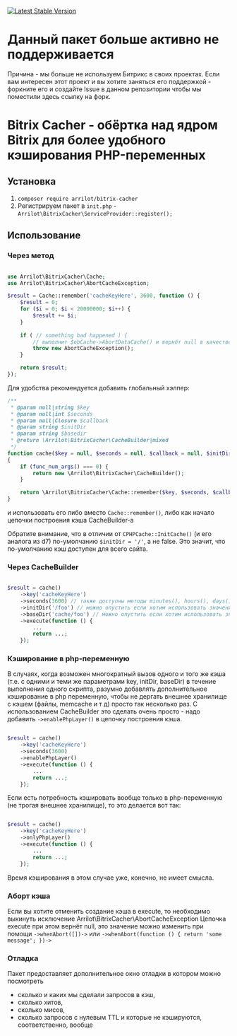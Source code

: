 [![Latest Stable Version](https://poser.pugx.org/arrilot/bitrix-cacher/v/stable.svg)](https://packagist.org/packages/arrilot/bitrix-cacher/)

# Данный пакет больше активно не поддерживается

Причина - мы больше не используем Битрикс в своих проектах.
Если вам интересен этот проект и вы хотите заняться его поддержкой - форкните его и создайте Issue в данном репозитории чтобы мы поместили здесь ссылку на форк.

# Bitrix Cacher - обёртка над ядром Bitrix для более удобного кэширования PHP-переменных

## Установка

1. ```composer require arrilot/bitrix-cacher```
2. Регистрируем пакет в `init.php` - `Arrilot\BitrixCacher\ServiceProvider::register();`

## Использование

### Через метод

```php

use Arrilot\BitrixCacher\Cache;
use Arrilot\BitrixCacher\AbortCacheException;

$result = Cache::remember('cacheKeyHere', 3600, function () {
    $result = 0;
    for ($i = 0; $i < 20000000; $i++) {
        $result += $i;
    }
    
    if ( // something bad happened ) {
        // выполнит $obCache->AbortDataCache() и вернёт null в качестве $result
        throw new AbortCacheException();
    }

    return $result;
});

```

Для удобства рекомендуется добавить глобальный хэлпер:

```php
/**
 * @param null|string $key
 * @param null|int $seconds
 * @param null|Closure $callback
 * @param string $initDir
 * @param string $basedir
 * @return \Arrilot\BitrixCacher\CacheBuilder|mixed
 */
function cache($key = null, $seconds = null, $callback = null, $initDir = '/', $basedir = 'cache')
{
    if (func_num_args() === 0) {
        return new \Arrilot\BitrixCacher\CacheBuilder();
    }

    return \Arrilot\BitrixCacher\Cache::remember($key, $seconds, $callback, $initDir, $basedir);
}
```

и использовать его либо вместо `Cache::remember()`, либо как начало цепочки построения кэша CacheBuilder-а

Обратите внимание, что в отличии от `CPHPCache::InitCache()` (и его аналога из d7) по-умолчанию `$initDir = '/'`, а не false.
Это значит, что по-умолчанию кэш доступен для всего сайта.

### Через CacheBuilder

```php

$result = cache()
    ->key('cacheKeyHere')
    ->seconds(3600) // также доступны методы minutes(), hours(), days()
    ->initDir('/foo') // можно опустить если хотим использовать значение по-умолчанию
    ->baseDir('cache/foo') // можно опустить если хотим использовать значение по-умолчанию
    ->execute(function () {
        ...
        return ...;
    });
```

### Кэширование в php-переменную

В случаях, когда возможен многократный вызов одного и того же кэша (т.е. с одними и теми же параметрами key, initDir, baseDir) в течение выполнения одного скрипта,
разумно добавлять дополнительное кэширование в php переменную, чтобы не дергать внешнее хранилище с кэшем (файлы, memcache и т д) просто так несколько раз.
С использованием CacheBuilder это сделать очень просто - надо добавить `->enablePhpLayer()` в цепочку построения кэша.

```php

$result = cache()
    ->key('cacheKeyHere')
    ->seconds(3600)
    ->enablePhpLayer()
    ->execute(function () {
        ...
        return ...;
    });
```

Если есть потребность кэшировать вообще только в php-переменную (не трогая внешнее хранилище), то это делается вот так:

```php

$result = cache()
    ->key('cacheKeyHere')
    ->onlyPhpLayer()
    ->execute(function () {
        ...
        return ...;
    });
```

Время кэширования в этом случае уже, конечно, не имеет смысла.

### Аборт кэша

Если вы хотите отменить создание кэша в execute, то необходимо выкинуть исключение Arrilot\BitrixCacher\AbortCacheException
Цепочка execute при этом вернёт null, это значение можно изменить при помощи `->whenAbort([])->` или `->whenAbort(function () { return 'some message'; })->`

### Отладка

Пакет предоставляет дополнительное окно отладки в котором можно посмотреть
- сколько и каких мы сделали запросов в кэш,
- сколько хитов,
- сколько мисов,
- сколько запросов с нулевым TTL и которые не кэшируются, соответственно, вообще

